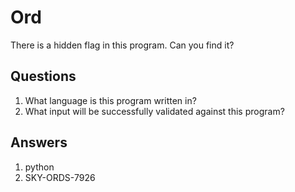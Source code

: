 # Ord
There is a hidden flag in this program. Can you find it?

## Questions
1. What language is this program written in?
2. What input will be successfully validated against this program?

## Answers
1. python
2. SKY-ORDS-7926
